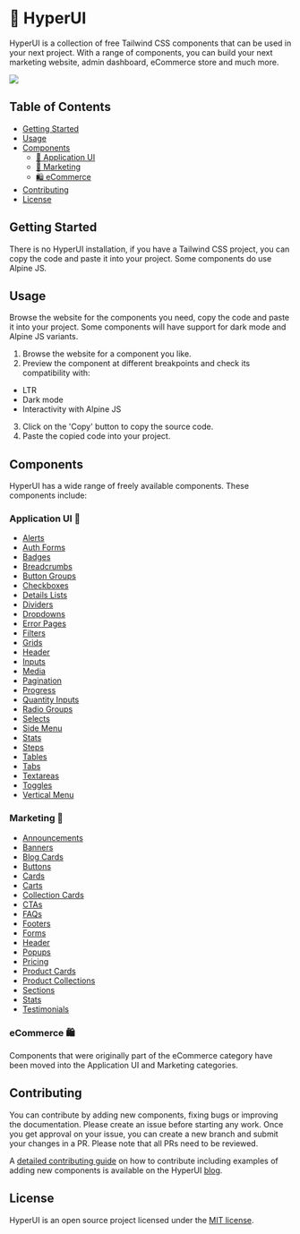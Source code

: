 # 🚀 HyperUI

HyperUI is a collection of free Tailwind CSS components that can be used in your next project. With a range of components, you can build your next marketing website, admin dashboard, eCommerce store and much more.

![](https://hyperui.dev/og.jpg)

## Table of Contents

- [Getting Started](#getting-started)
- [Usage](#usage)
- [Components](#components)
  - [🤖 Application UI](#application-ui-)
  - [📣 Marketing](#marketing-)
  - [🛍️ eCommerce](#ecommerce-)
- [Contributing](#contributing)
- [License](#license)

## Getting Started

There is no HyperUI installation, if you have a Tailwind CSS project, you can copy the code and paste it into your project. Some components do use Alpine JS.

## Usage

Browse the website for the components you need, copy the code and paste it into your project. Some components will have support for dark mode and Alpine JS variants.

1. Browse the website for a component you like.
2. Preview the component at different breakpoints and check its compatibility with:

- LTR
- Dark mode
- Interactivity with Alpine JS

3. Click on the 'Copy' button to copy the source code.
4. Paste the copied code into your project.

## Components

HyperUI has a wide range of freely available components. These components include:

### Application UI 🤖

- [Alerts](https://www.hyperui.dev/components/application-ui/alerts)
- [Auth Forms](https://www.hyperui.dev/components/application-ui/login-forms)
- [Badges](https://www.hyperui.dev/components/application-ui/badges)
- [Breadcrumbs](https://www.hyperui.dev/components/application-ui/breadcrumbs)
- [Button Groups](https://www.hyperui.dev/components/application-ui/button-groups)
- [Checkboxes](https://www.hyperui.dev/components/application-ui/checkboxes)
- [Details Lists](https://www.hyperui.dev/components/application-ui/details-list)
- [Dividers](https://www.hyperui.dev/components/application-ui/dividers)
- [Dropdowns](https://www.hyperui.dev/components/application-ui/dropdown)
- [Error Pages](https://www.hyperui.dev/components/application-ui/error-pages)
- [Filters](https://www.hyperui.dev/components/application-ui/filters)
- [Grids](https://www.hyperui.dev/components/application-ui/grids)
- [Header](https://www.hyperui.dev/components/application-ui/header)
- [Inputs](https://www.hyperui.dev/components/application-ui/inputs)
- [Media](https://www.hyperui.dev/components/application-ui/media)
- [Pagination](https://www.hyperui.dev/components/application-ui/pagination)
- [Progress](https://www.hyperui.dev/components/application-ui/progress)
- [Quantity Inputs](https://www.hyperui.dev/components/application-ui/quantity-inputs)
- [Radio Groups](https://www.hyperui.dev/components/application-ui/radio-groups)
- [Selects](https://www.hyperui.dev/components/application-ui/selects)
- [Side Menu](https://www.hyperui.dev/components/application-ui/side-menu)
- [Stats](https://www.hyperui.dev/components/application-ui/stats)
- [Steps](https://www.hyperui.dev/components/application-ui/steps)
- [Tables](https://www.hyperui.dev/components/application-ui/tables)
- [Tabs](https://www.hyperui.dev/components/application-ui/tabs)
- [Textareas](https://www.hyperui.dev/components/application-ui/textareas)
- [Toggles](https://www.hyperui.dev/components/application-ui/toggles)
- [Vertical Menu](https://www.hyperui.dev/components/application-ui/vertical-menu)

### Marketing 📣

- [Announcements](https://www.hyperui.dev/components/marketing/announcements)
- [Banners](https://www.hyperui.dev/components/marketing/banners)
- [Blog Cards](https://www.hyperui.dev/components/marketing/blog-cards)
- [Buttons](https://www.hyperui.dev/components/marketing/buttons)
- [Cards](https://www.hyperui.dev/components/marketing/cards)
- [Carts](https://www.hyperui.dev/components/marketing/carts)
- [Collection Cards](https://www.hyperui.dev/components/marketing/collection-cards)
- [CTAs](https://www.hyperui.dev/components/marketing/ctas)
- [FAQs](https://www.hyperui.dev/components/marketing/faqs)
- [Footers](https://www.hyperui.dev/components/marketing/footers)
- [Forms](https://www.hyperui.dev/components/marketing/forms)
- [Header](https://www.hyperui.dev/components/marketing/headers)
- [Popups](https://www.hyperui.dev/components/marketing/popups)
- [Pricing](https://www.hyperui.dev/components/marketing/pricings)
- [Product Cards](https://www.hyperui.dev/components/marketing/product-cards)
- [Product Collections](https://www.hyperui.dev/components/marketing/product-collections)
- [Sections](https://www.hyperui.dev/components/marketing/sections)
- [Stats](https://www.hyperui.dev/components/marketing/stats)
- [Testimonials](https://www.hyperui.dev/components/marketing/testimonials)

### eCommerce 🛍️

Components that were originally part of the eCommerce category have been moved into the Application UI and Marketing categories.

## Contributing

You can contribute by adding new components, fixing bugs or improving the documentation. Please create an issue before starting any work. Once you get approval on your issue, you can create a new branch and submit your changes in a PR. Please note that all PRs need to be reviewed.

A [detailed contributing guide](https://www.hyperui.dev/blog/how-to-contribute) on how to contribute including examples of adding new components is available on the HyperUI [blog](https://www.hyperui.dev/blog).

## License

HyperUI is an open source project licensed under the [MIT license](https://github.com/markmead/hyperui/blob/main/LICENSE).

